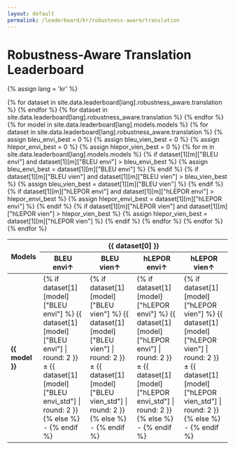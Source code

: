 ```yaml
---
layout: default
permalink: /leaderboard/kr/robustness-aware/translation
---
```

# Robustness-Aware Translation Leaderboard
{% assign lang = 'kr' %}

<table class="table table-bordered table-sm w-100 dtHorizontalTable" cellspacing="0">
  <thead>
    <tr>
      <th rowspan="2" class="text-center align-middle">
        <b>Models</b>
      </th>
      {% for dataset in site.data.leaderboard[lang].robustness_aware.translation %}
      <th colspan="4" class="text-center">
        <b>{{ dataset[0] }}</b>
      </th>
      {% endfor %}
    </tr>
    <tr>
      {% for dataset in site.data.leaderboard[lang].robustness_aware.translation %}
      <th class="text-center"><b>BLEU envi↑</b></th>
      <th class="text-center"><b>BLEU vien↑</b></th>
      <th class="text-center"><b>hLEPOR envi↑</b></th>
      <th class="text-center"><b>hLEPOR vien↑</b></th>
      {% endfor %}
    </tr>
  </thead>
  <tbody>
    {% for model in site.data.leaderboard[lang].models.models %}
    <tr>
      <td class="text-center">
        <b>{{ model }}</b>
      </td>
      {% for dataset in site.data.leaderboard[lang].robustness_aware.translation %}
        {% assign bleu_envi_best = 0 %}
        {% assign bleu_vien_best = 0 %}
        {% assign hlepor_envi_best = 0 %}
        {% assign hlepor_vien_best = 0 %}
        {% for m in site.data.leaderboard[lang].models.models %}
          {% if dataset[1][m]["BLEU envi"] and dataset[1][m]["BLEU envi"] > bleu_envi_best %}
            {% assign bleu_envi_best = dataset[1][m]["BLEU envi"] %}
          {% endif %}
          {% if dataset[1][m]["BLEU vien"] and dataset[1][m]["BLEU vien"] > bleu_vien_best %}
            {% assign bleu_vien_best = dataset[1][m]["BLEU vien"] %}
          {% endif %}
          {% if dataset[1][m]["hLEPOR envi"] and dataset[1][m]["hLEPOR envi"] > hlepor_envi_best %}
            {% assign hlepor_envi_best = dataset[1][m]["hLEPOR envi"] %}
          {% endif %}
          {% if dataset[1][m]["hLEPOR vien"] and dataset[1][m]["hLEPOR vien"] > hlepor_vien_best %}
            {% assign hlepor_vien_best = dataset[1][m]["hLEPOR vien"] %}
          {% endif %}
        {% endfor %}
        <td class="text-center" {% if dataset[1][model]["BLEU envi"] == bleu_envi_best %}style="background-color: cyan;"{% endif %}>
          {% if dataset[1][model]["BLEU envi"] %}
          {{ dataset[1][model]["BLEU envi"] | round: 2 }} ± {{ dataset[1][model]["BLEU envi_std"] | round: 2 }}
          {% else %}
          -
          {% endif %}
        </td>
        <td class="text-center" {% if dataset[1][model]["BLEU vien"] == bleu_vien_best %}style="background-color: cyan;"{% endif %}>
          {% if dataset[1][model]["BLEU vien"] %}
          {{ dataset[1][model]["BLEU vien"] | round: 2 }} ± {{ dataset[1][model]["BLEU vien_std"] | round: 2 }}
          {% else %}
          -
          {% endif %}
        </td>
        <td class="text-center" {% if dataset[1][model]["hLEPOR envi"] == hlepor_envi_best %}style="background-color: cyan;"{% endif %}>
          {% if dataset[1][model]["hLEPOR envi"] %}
          {{ dataset[1][model]["hLEPOR envi"] | round: 2 }} ± {{ dataset[1][model]["hLEPOR envi_std"] | round: 2 }}
          {% else %}
          -
          {% endif %}
        </td>
        <td class="text-center" {% if dataset[1][model]["hLEPOR vien"] == hlepor_vien_best %}style="background-color: cyan;"{% endif %}>
          {% if dataset[1][model]["hLEPOR vien"] %}
          {{ dataset[1][model]["hLEPOR vien"] | round: 2 }} ± {{ dataset[1][model]["hLEPOR vien_std"] | round: 2 }}
          {% else %}
          -
          {% endif %}
        </td>
      {% endfor %}
    </tr>
    {% endfor %}
  </tbody>
</table>